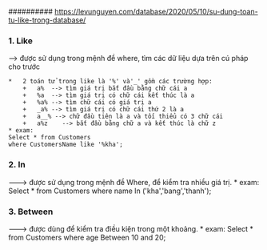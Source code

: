 ########## https://levunguyen.com/database/2020/05/10/su-dung-toan-tu-like-trong-database/

### 1. Like
--> được sử dụng trong mệnh đề where, tìm các dữ liệu dựa trên cú pháp cho trước

    *   2 toán tử trong like là '%' và'_' gồm các trường hợp:
        +   a%  --> tìm giá trị bắt đầu bằng chữ cái a
        +   %a  --> tìm giá trị có chữ cái kết thúc là a
        +   %a% --> tìm chữ cái có giá trị a
        +   _a% --> tìm giá trị có chữ cái thứ 2 là a
        +   a__% --> chữ đầu tiên là a và tối thiểu có 3 chữ cái
        +   a%z    --> bắt đầu bằng chữ a và kết thúc là chữ z
    * exam:
    Select * from Customers
    where CustomersName like '%kha';

### 2. In
---> được sử dụng trong mệnh đề Where, để kiểm tra nhiều giá trị.
    * exam:
        Select * from Customers
        where name In ('kha','bang','thanh');
### 3. Between
---> được dùng để kiểm tra điều kiện trong một khoảng.
    * exam:
        Select * from Customers
        where age Between 10 and 20;